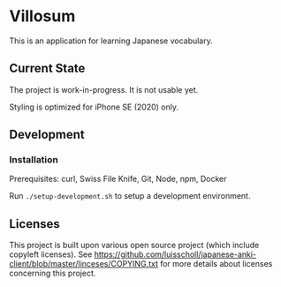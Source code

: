 # Villosum

This is an application for learning Japanese vocabulary.

## Current State

The project is work-in-progress. It is not usable yet.

Styling is optimized for iPhone SE (2020) only.

## Development

### Installation

Prerequisites: curl, Swiss File Knife, Git, Node, npm, Docker

Run ```./setup-development.sh``` to setup a development environment.

## Licenses

This project is built upon various open source project (which include copyleft licenses). See https://github.com/luisscholl/japanese-anki-client/blob/master/linceses/COPYING.txt for more details about licenses concerning this project.